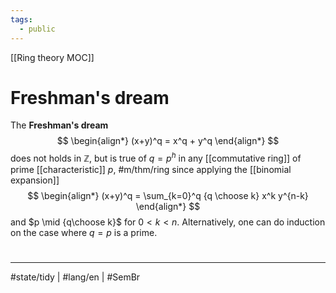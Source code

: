 ```yaml
---
tags:
  - public
---
```

[[Ring theory MOC]]
# Freshman's dream

The **Freshman's dream**
$$
\begin{align*}
(x+y)^q = x^q + y^q
\end{align*}
$$
does not holds in $\mathbb{Z}$, but is true of $q = p^h$ in any [[commutative ring]] of prime [[characteristic]] $p$, #m/thm/ring
since applying the [[binomial expansion]]
$$
\begin{align*}
(x+y)^q = \sum_{k=0}^q {q \choose k} x^k y^{n-k}
\end{align*}
$$
and $p \mid {q\choose k}$ for $0 < k < n$.
Alternatively, one can do induction on the case where $q=p$ is a prime.

#
---
#state/tidy | #lang/en | #SemBr
